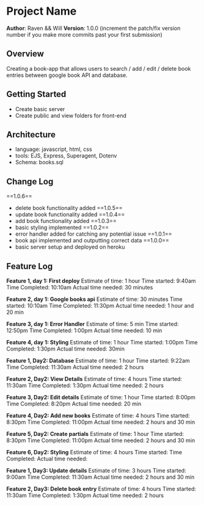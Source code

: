 # Project Name

**Author**: Raven && Will
**Version**: 1.0.0 (increment the patch/fix version number if you make more commits past your first submission)

## Overview
Creating a book-app that allows users to search / add / edit / delete book entries between google book API and database.

## Getting Started
- Create basic server
- Create public and view folders for front-end

## Architecture
- language: javascript, html, css
- tools: EJS, Express, Superagent, Dotenv 
- Schema: books.sql

## Change Log
==1.0.6==
- delete book functionality added
==1.0.5==
- update book functionality added
==1.0.4==
- add book functionality added
==1.0.3==
- basic styling implemented
==1.0.2==
- error handler added for catching any potential issue
==1.0.1==
- book api implemented and outputting correct data
==1.0.0==
- basic server setup and deployed on heroku


## Feature Log

**Feature 1, day 1: First deploy**
Estimate of time: 1 hour
Time started: 9:40am
Time Completed: 10:10am
Actual time needed: 30 minutes


**Feature 2, day 1: Google books api**
Estimate of time: 30 minutes
Time started: 10:10am
Time Completed: 11:30pm
Actual time needed: 1 hour and 20 min


**Feature 3, day 1: Error Handler**
Estimate of time: 5 min
Time started: 12:50pm
Time Completed: 1:00pm
Actual time needed: 10 min


**Feature 4, day 1: Styling** 
Estimate of time: 1 hour
Time started: 1:00pm
Time Completed: 1:30pm
Actual time needed: 30min


**Feature 1, Day2: Database**
Estimate of time: 1 hour
Time started: 9:22am
Time Completed: 11:30am
Actual time needed: 2 hours

**Feature 2, Day2: View Details**
Estimate of time: 4 hours
Time started: 11:30am
Time Completed: 1:30pm
Actual time needed: 2 hours 

**Feature 3, Day2: Edit details**
Estimate of time: 1 hour
Time started: 8:00pm
Time Completed: 8:20pm
Actual time needed: 20 min

**Feature 4, Day2: Add new books**
Estimate of time: 4 hours
Time started: 8:30pm
Time Completed: 11:00pm
Actual time needed: 2 hours and 30 min

**Feature 5, Day2: Create partials**
Estimate of time: 1 hour
Time started: 8:30pm
Time Completed: 11:00pm
Actual time needed: 2 hours and 30 min

**Feature 6, Day2: Styling**
Estimate of time: 4 hours
Time started:
Time Completed:
Actual time needed: 

**Feature 1, Day3: Update details**
Estimate of time: 3 hours
Time started: 9:00am
Time Completed: 11:30am
Actual time needed: 2 hours and 30 min

**Feature 2, Day3: Delete book entry**
Estimate of time: 4 hours
Time started: 11:30am
Time Completed: 1:30pm
Actual time needed: 2 hours 